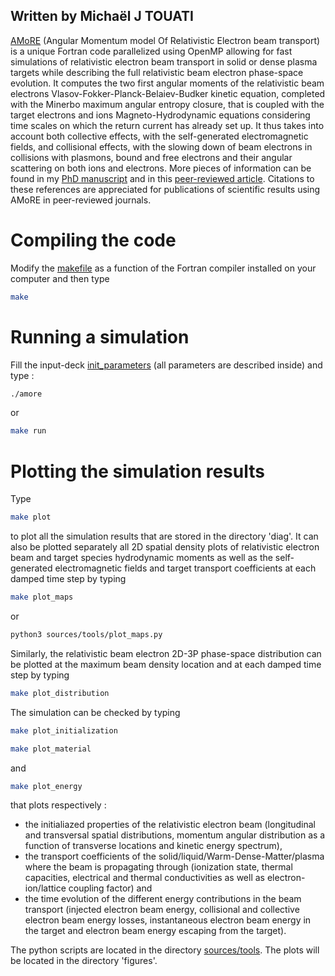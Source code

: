 ## Written by Michaël J TOUATI

[AMoRE](https://github.com/michaeltouati/AMoRE) (Angular Momentum model Of Relativistic Electron beam transport) is a unique Fortran code parallelized using OpenMP allowing for fast simulations of relativistic electron beam transport in solid or dense plasma targets while describing the full relativistic beam electron phase-space evolution. It computes the two first angular moments of the relativistic beam electrons Vlasov-Fokker-Planck-Belaiev-Budker kinetic equation, completed with the Minerbo maximum angular entropy closure, that is coupled with the target electrons and ions Magneto-Hydrodynamic equations considering time scales on which the return current has already set up. It thus takes into account both collective effects, with the self-generated electromagnetic fields, and collisional effects, with the slowing down of beam electrons in collisions with plasmons, bound and free electrons and their angular scattering on both ions and electrons. More pieces of information can be found in my [PhD manuscript](https://tel.archives-ouvertes.fr/tel-01238782/document) and in this [peer-reviewed article](https://iopscience.iop.org/article/10.1088/1367-2630/16/7/073014/pdf). Citations to these references are appreciated for publications of scientific results using AMoRE in peer-reviewed journals. 

# Compiling the code

Modify the [makefile](https://github.com/michaeltouati/AMoRE/blob/main/Makefile) as a function of the Fortran compiler installed on your computer and then type
```sh
make
```

# Running a simulation

Fill the input-deck [init_parameters](https://github.com/michaeltouati/AMoRE/blob/main/init_parameters) (all parameters are described inside) and type :
```sh
./amore
```
or
```sh
make run
```
# Plotting the simulation results

Type
```sh
make plot
```
to plot all the simulation results that are stored in the directory 'diag'. It can also be plotted separately all 2D spatial density plots of relativistic electron beam and target species hydrodynamic moments as well as the self-generated electromagnetic fields and target transport coefficients at each damped time step by typing
```sh
make plot_maps
```
or
```sh
python3 sources/tools/plot_maps.py
```
Similarly, the relativistic beam electron 2D-3P phase-space distribution can be plotted at the maximum beam density location and at each damped time step by typing
```sh
make plot_distribution
```
The simulation can be checked by typing
```sh
make plot_initialization
```
```sh
make plot_material
```
and
```sh
make plot_energy
```
that plots respectively :
* the initialiazed properties of the relativistic electron beam (longitudinal and transversal spatial distributions, momentum angular distribution as a function of transverse locations and kinetic energy spectrum),
* the transport coefficients of the solid/liquid/Warm-Dense-Matter/plasma where the beam is propagating through (ionization state, thermal capacities, electrical and thermal conductivities as well as electron-ion/lattice coupling factor) and 
* the time evolution of the different energy contributions in the beam transport (injected electron beam energy, collisional and collective electron beam energy losses, instantaneous electron beam energy in the target and electron beam energy escaping from the target). 

The python scripts are located in the directory [sources/tools](https://github.com/michaeltouati/AMoRE/tree/main/sources/tools).
The plots will be located in the directory 'figures'.
